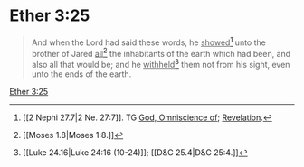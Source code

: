 # Ether 3:25

> And when the Lord had said these words, he <u>showed</u>[^a] unto the brother of Jared <u>all</u>[^b] the inhabitants of the earth which had been, and also all that would be; and he <u>withheld</u>[^c] them not from his sight, even unto the ends of the earth.

[Ether 3:25](https://www.churchofjesuschrist.org/study/scriptures/bofm/ether/3?lang=eng&id=p25#p25)


[^a]: [[2 Nephi 27.7|2 Ne. 27:7]]. TG [God, Omniscience of](https://www.churchofjesuschrist.org/study/scriptures/tg/god-omniscience-of?lang=eng); [Revelation](https://www.churchofjesuschrist.org/study/scriptures/tg/revelation?lang=eng).
[^b]: [[Moses 1.8|Moses 1:8.]]
[^c]: [[Luke 24.16|Luke 24:16 (10-24)]]; [[D&C 25.4|D&C 25:4.]]
